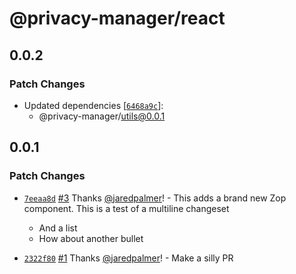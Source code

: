 # @privacy-manager/react

## 0.0.2

### Patch Changes

- Updated dependencies [[`6468a9c`](https://github.com/jaredpalmer/tsdx-monorepo-playground/commit/6468a9c236a30f3650ca0a218055ac7de359b84f)]:
  - @privacy-manager/utils@0.0.1

## 0.0.1

### Patch Changes

- [`7eeaa8d`](https://github.com/jaredpalmer/tsdx-monorepo-playground/commit/7eeaa8d5e52aab02243021625d14e576776a7464) [#3](https://github.com/jaredpalmer/tsdx-monorepo-playground/pull/3) Thanks [@jaredpalmer](https://github.com/jaredpalmer)! - This adds a brand new Zop component. This is a test
  of a multiline changeset

  - And a list
  - How about another bullet

* [`2322f80`](https://github.com/jaredpalmer/tsdx-monorepo-playground/commit/2322f8062ac0670b41d2332435b70e72ea010238) [#1](https://github.com/jaredpalmer/tsdx-monorepo-playground/pull/1) Thanks [@jaredpalmer](https://github.com/jaredpalmer)! - Make a silly PR

